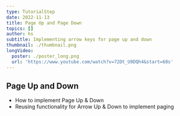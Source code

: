 ```yaml
---
type: TutorialStep
date: 2022-11-13
title: Page Up and Page Down
topics: []
author: hs
subtitle: Implementing arrow keys for page up and down
thumbnail: ./thumbnail.png
longVideo:
  poster: ./poster_long.png
  url: 'https://www.youtube.com/watch?v=72Dt_U9DQh4&start=60s'
---
```


## Page Up and Down
- How to implement Page Up & Down
- Reusing functionality for Arrow Up & Down to implement paging

